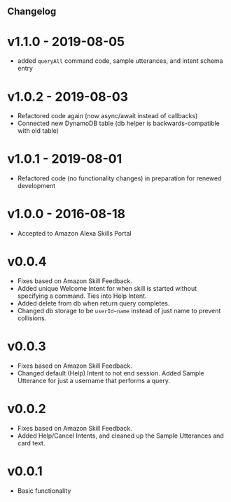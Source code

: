 ## Changelog

# v1.1.0 - 2019-08-05

* added `queryAll` command code, sample utterances, and intent schema entry

# v1.0.2 - 2019-08-03

* Refactored code again (now async/await instead of callbacks)
* Connected new DynamoDB table (db helper is backwards-compatible with old table)

# v1.0.1 - 2019-08-01

* Refactored code (no functionality changes) in preparation for renewed development

# v1.0.0 - 2016-08-18

* Accepted to Amazon Alexa Skills Portal

# v0.0.4

* Fixes based on Amazon Skill Feedback.
* Added unique Welcome Intent for when skill is started without specifying a command. Ties into Help Intent.
* Added delete from db when return query completes.
* Changed db storage to be `userId~name` instead of just name to prevent collisions.

# v0.0.3

* Fixes based on Amazon Skill Feedback.
* Changed default (Help) Intent to not end session. Added Sample Utterance for just a username that performs a query.

# v0.0.2

* Fixes based on Amazon Skill Feedback.
* Added Help/Cancel Intents, and cleaned up the Sample Utterances and card text.

# v0.0.1

* Basic functionality